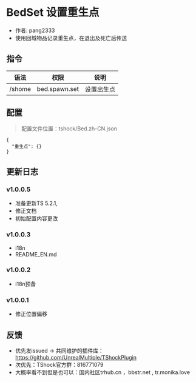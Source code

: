 # BedSet 设置重生点

- 作者: pang2333
- 使用回城物品记录重生点，在退出及死亡后传送


## 指令

| 语法      |      权限       |  说明   |
|---------|:-------------:|:-----:|
| /shome	 | bed.spawn.set | 设置出生点 |


## 配置
> 配置文件位置：tshock/Bed.zh-CN.json
```json5
{
  "重生点": {}
}
```

## 更新日志

### v1.0.0.5
- 准备更新TS 5.2.1,
- 修正文档
- 初始配置内容更改
### v1.0.0.3
- i18n
- README_EN.md
### v1.0.0.2
- i18n预备
### v1.0.0.1
- 修正位置偏移

## 反馈
- 优先发issued -> 共同维护的插件库：https://github.com/UnrealMultiple/TShockPlugin
- 次优先：TShock官方群：816771079
- 大概率看不到但是也可以：国内社区trhub.cn ，bbstr.net , tr.monika.love